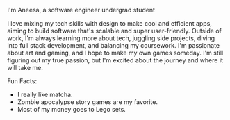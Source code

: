 I'm Aneesa, a software engineer undergrad student

I love mixing my tech skills with design to make cool and efficient apps, aiming to build software that's scalable and super user-friendly. Outside of work, I'm always learning more about tech, juggling side projects, diving into full stack development, and balancing my coursework. I'm passionate about art and gaming, and I hope to make my own games someday. I'm still figuring out my true passion, but I'm excited about the journey and where it will take me.

Fun Facts:
  - I really like matcha.
  - Zombie apocalypse story games are my favorite.
  - Most of my money goes to Lego sets. 
